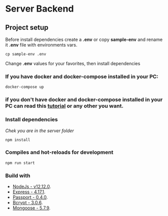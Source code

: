 # Server Backend

## Project setup

Before install dependencies create a __.env__ or copy __sample-env__ and rename it __.env__ file with environments vars.
```
cp sample-env .env
```

Change __.env__ values for your favorites, then install dependencies

### If you have __docker__ and __docker-compose__ installed in your PC: 

```
docker-compose up
```

### if you don't have __docker__ and __docker-compose__ installed in your PC can read this [tutorial](https://linuxize.com/post/how-to-install-and-use-docker-compose-on-ubuntu-18-04/) or any other you want.


### Install dependencies

_Chek you are in the server folder_
```
npm install

```

### Compiles and hot-reloads for development
```
npm run start
```

### Build with
- [NodeJs - v12.12.0](https://nodejs.org/en/).
- [Express - 4.17.1](https://expressjs.com/).
- [Passport - 0.4.0](http://www.passportjs.org/).
- [Bcrypt - 3.0.6](https://www.npmjs.com/package/bcrypt).
- [Mongoose - 5.7.9](https://mongoosejs.com/).
